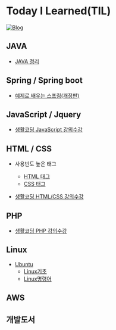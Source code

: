 # Today I Learned(TIL)
[![Blog](https://img.shields.io/badge/Blog-bomcoding.github.io-green.svg)](https://bomcoding.github.io/)

## JAVA
* [JAVA 정리](https://github.com/bomcoding/TIL/blob/master/JAVA/Java_jungsuk/Java.md)

## Spring / Spring boot
* [예제로 배우는 스프링(개정판)](https://github.com/bomcoding/TIL/blob/master/Spring/%EC%98%88%EC%A0%9C%EB%A1%9C%20%EB%B0%B0%EC%9A%B0%EB%8A%94%20%EC%8A%A4%ED%94%84%EB%A7%81%20%EC%9E%85%EB%AC%B8(%EB%B0%B1%EA%B8%B0%EC%84%A0)/Spring_Intro.md)

## JavaScript / Jquery
* [생활코딩 JavaScript 강의수강](https://github.com/bomcoding/TIL/blob/master/Javascript/javascript_Basic.md)

## HTML / CSS
* 사용빈도 높은 태그
	* [HTML 태그](https://github.com/bomcoding/TIL/blob/master/HTML%2C%20CSS/HTML_Tag)
	* [CSS 태그](https://github.com/bomcoding/TIL/blob/master/HTML%2C%20CSS/CSS_Tag)
  
* [생활코딩 HTML/CSS 강의수강](https://github.com/bomcoding/TIL/tree/master/HTML%2C%20CSS/LifeCoding%20Web%20Study)

## PHP
* [생활코딩 PHP 강의수강](https://github.com/bomcoding/TIL/tree/master/PHP/LifeCoding%20PHP)

## Linux
* [Ubuntu](https://github.com/bomcoding/TIL/blob/master/Linux/Ubuntu)
	* [Linux기초](https://github.com/bomcoding/TIL/blob/master/Linux/Ubuntu/Linux_Basic.md)
	* [Linux명령어](https://github.com/bomcoding/TIL/blob/master/Linux/Ubuntu/Linux_Command.md)

## AWS

## 개발도서
